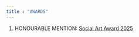 ```yaml
---
title : "AWARDS"
---
```

1. HONOURABLE MENTION: <a href="https://www.instagram.com/p/DLW8vOJoX9t/">Social Art Award 2025</a>   
